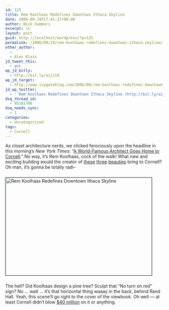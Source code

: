 ```yaml
---
id: 125
title: Rem Koolhaas Redefines Downtown Ithaca Skyline
date: 2006-09-19T17:41:27+00:00
author: Nick Summers
excerpt: \n
layout: post
guid: http://localhost/wordpress/?p=125
permalink: /2006/09/19/rem-koolhaas-redefines-downtown-ithaca-skyline/
other_author:
  - 
  - Alex Klein
jd_tweet_this:
  - yes
wp_jd_bitly:
  - http://bit.ly/aijitA
wp_jd_target:
  - http://www.ivygateblog.com/2006/09/rem-koolhaas-redefines-downtown-ithaca-skyline/
jd_wp_twitter:
  - ' Rem Koolhaas Redefines Downtown Ithaca Skyline (http://bit.ly/aijitA)'
dsq_thread_id:
  - 95101746
dsq_needs_sync:
  - 1
categories:
  - Uncategorized
tags:
  - Cornell
---
```

As closet architecture nerds, we clicked ferociously upon the headline in this morning&#8217;s _New York Times_: &#8220;[A World-Famous Architect Goes Home to Cornell](http://www.nytimes.com/2006/09/19/arts/design/19corn.html).&#8221; No way, it&#8217;s Rem Koolhaas, cock of the walk! What new and exciting building would the creator of [these](http://www.ivygateblog.com/wp-content/uploads/2006/09/Image:Koolhaas.cctv.jpg) [three](http://www.ivygateblog.com/wp-content/uploads/2006/09/Image:Koolhaas.seattle.lib.1.jpg) [beauties](http://www.ivygateblog.com/wp-content/uploads/2006/09/Image:CasadaMusica.jpg) bring to Cornell? Oh man, it&#8217;s gonna be totally radi&#8211;
  
<img height="311" src="http://www.ivygateblog.com/wp-content/uploads/2006/09/remkoolhaas.jpg" width="465" vspace="10" border="1" alt="Rem Koolhaas Redefines Downtown Ithaca Skyline" />
  
The hell? Did Koolhaas design a pine tree? Sculpt that &#8220;No turn on red&#8221; sign? No &#8230; wait &#8230; it&#8217;s that horizontal thing waaay in the back, behind Rand Hall. Yeah, this scene&#8217;ll go right to the cover of the viewbook. Oh well &#8212; at least Cornell didn&#8217;t blow [$40 million](http://www.cornellsun.com/node/18378) on it or anything.